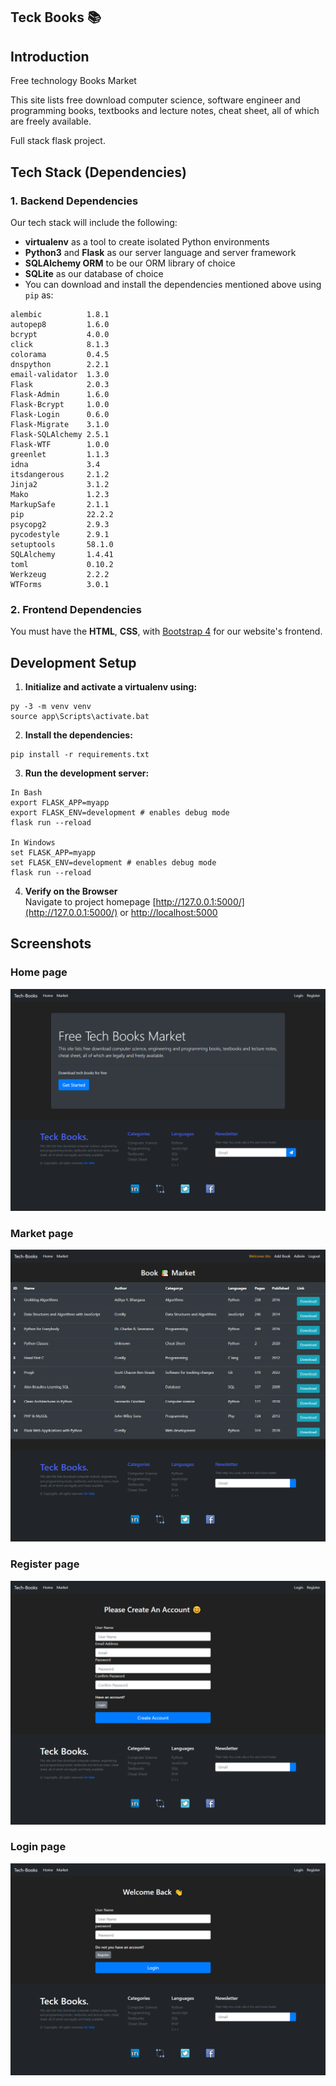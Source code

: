 Teck Books 📚
-----

## Introduction

Free technology Books Market

This site lists free download computer science, software engineer and programming books, textbooks and lecture notes, cheat sheet, all of which are freely available.

Full stack flask project.


## Tech Stack (Dependencies)

### 1. Backend Dependencies
Our tech stack will include the following:
* **virtualenv** as a tool to create isolated Python environments
* **Python3** and **Flask** as our server language and server framework
* **SQLAlchemy ORM** to be our ORM library of choice
* **SQLite** as our database of choice
* You can download and install the dependencies mentioned above using `pip` as:
```
alembic          1.8.1  
autopep8         1.6.0  
bcrypt           4.0.0  
click            8.1.3  
colorama         0.4.5  
dnspython        2.2.1  
email-validator  1.3.0  
Flask            2.0.3  
Flask-Admin      1.6.0
Flask-Bcrypt     1.0.0
Flask-Login      0.6.0
Flask-Migrate    3.1.0
Flask-SQLAlchemy 2.5.1
Flask-WTF        1.0.0
greenlet         1.1.3
idna             3.4  
itsdangerous     2.1.2
Jinja2           3.1.2
Mako             1.2.3
MarkupSafe       2.1.1
pip              22.2.2
psycopg2         2.9.3
pycodestyle      2.9.1
setuptools       58.1.0
SQLAlchemy       1.4.41
toml             0.10.2
Werkzeug         2.2.2
WTForms          3.0.1
```

### 2. Frontend Dependencies
You must have the **HTML**, **CSS**, with [Bootstrap 4](https://getbootstrap.com/) for our website's frontend. 


## Development Setup

1. **Initialize and activate a virtualenv using:**
```
py -3 -m venv venv 
source app\Scripts\activate.bat
```

2. **Install the dependencies:**
```
pip install -r requirements.txt
```

3. **Run the development server:**
```
In Bash
export FLASK_APP=myapp
export FLASK_ENV=development # enables debug mode
flask run --reload 

In Windows
set FLASK_APP=myapp
set FLASK_ENV=development # enables debug mode
flask run --reload 
```

4. **Verify on the Browser**<br>
Navigate to project homepage [http://127.0.0.1:5000/](http://127.0.0.1:5000/) or [http://localhost:5000](http://localhost:5000) 


## Screenshots

### Home page 

![](./static/images/screenshots/home.png)


### Market page 

![](./static/images/screenshots/market.png)

### Register page 

![](./static/images/screenshots/register.png)

### Login page 

![](./static/images/screenshots/login.png)